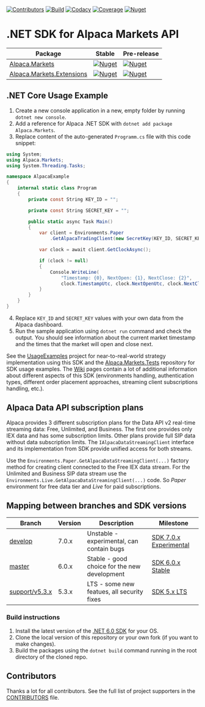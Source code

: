 [![Contributors](https://img.shields.io/github/all-contributors/alpacahq/alpaca-trade-api-csharp?logo=github)](https://github.com/alpacahq/alpaca-trade-api-csharp/blob/develop/CONTRIBUTORS.md)
[![Build](https://github.com/alpacahq/alpaca-trade-api-csharp/workflows/Build%20and%20Release/badge.svg?branch=master)](https://github.com/alpacahq/alpaca-trade-api-csharp/actions)
[![Codacy](https://img.shields.io/codacy/grade/7659cd4379964ef190a1088aa879350a?logo=codacy)](https://www.codacy.com/gh/OlegRa/Alpaca.Markets/dashboard?utm_source=github.com)
[![Coverage](https://app.codacy.com/project/badge/Coverage/7659cd4379964ef190a1088aa879350a)](https://www.codacy.com/gh/OlegRa/Alpaca.Markets/dashboard?utm_source=github.com)
[![Nuget](https://img.shields.io/nuget/dt/Alpaca.Markets?logo=NuGet)](https://www.nuget.org/stats/packages/Alpaca.Markets?groupby=Version)

# .NET SDK for Alpaca Markets API

| Package | Stable | Pre-release |
| ------- | ------ | ----------- |
| [Alpaca.Markets](https://olegra.github.io/Alpaca.Markets/api/Alpaca.Markets.html) | [![Nuget](https://img.shields.io/nuget/v/Alpaca.Markets?logo=NuGet)](https://www.nuget.org/packages/Alpaca.Markets) | [![Nuget](https://img.shields.io/nuget/vpre/Alpaca.Markets?logo=NuGet)](https://www.nuget.org/packages/Alpaca.Markets/absoluteLatest) |
| [Alpaca.Markets.Extensions](https://olegra.github.io/Alpaca.Markets/api/Alpaca.Markets.Extensions.html) | [![Nuget](https://img.shields.io/nuget/v/Alpaca.Markets.Extensions?logo=NuGet)](https://www.nuget.org/packages/Alpaca.Markets.Extensions) | [![Nuget](https://img.shields.io/nuget/vpre/Alpaca.Markets.Extensions?logo=NuGet)](https://www.nuget.org/packages/Alpaca.Markets.Extensions/absoluteLatest) |

## .NET Core Usage Example

1.  Create a new console application in a new, empty folder by running `dotnet new console`.
2.  Add a reference for Alpaca .NET SDK with `dotnet add package Alpaca.Markets`.
3.  Replace content of the auto-generated `Programm.cs` file with this code snippet:
```cs
using System;
using Alpaca.Markets;
using System.Threading.Tasks;

namespace AlpacaExample
{
    internal static class Program
    {
        private const String KEY_ID = "";

        private const String SECRET_KEY = "";

        public static async Task Main()
        {
            var client = Environments.Paper
                .GetAlpacaTradingClient(new SecretKey(KEY_ID, SECRET_KEY));

            var clock = await client.GetClockAsync();

            if (clock != null)
            {
                Console.WriteLine(
                    "Timestamp: {0}, NextOpen: {1}, NextClose: {2}",
                    clock.TimestampUtc, clock.NextOpenUtc, clock.NextCloseUtc);
            }
        }
    }
}
```
4.  Replace `KEY_ID` and `SECRET_KEY` values with your own data from the Alpaca dashboard.
5.  Run the sample application using `dotnet run` command and check the output. You should see information about the current market timestamp and the times that the market will open and close next.

See the [UsageExamples](../../tree/develop/UsageExamples) project for near-to-real-world strategy implementation using this SDK and the [Alpaca.Markets.Tests](https://github.com/OlegRa/Alpaca.Markets.Tests) repository for SDK usage examples. The [Wiki](https://github.com/alpacahq/alpaca-trade-api-csharp/wiki) pages contain a lot of additional information about different aspects of this SDK (environments handling, authentication types, different order placement approaches, streaming client subscriptions handling, etc.).

## Alpaca Data API subscription plans

Alpaca provides 3 different subscription plans for the Data API v2 real-time streaming data: Free, Unlimited, and Business. The first one provides only IEX data and has some subscription limits. Other plans provide full SIP data without data subscription limits. The `IAlpacaDataStreamingClient` interface and its implementation from SDK provide unified access for both streams.

Use the `Environments.Paper.GetAlpacaDataStreamingClient(...)` factory method for creating client connected to the Free IEX data stream. For the Unlimited and Business SIP data stream use the `Environments.Live.GetAlpacaDataStreamingClient(...)` code. So _Paper_ environment for free data tier and _Live_ for paid subscriptions.

## Mapping between branches and SDK versions

| Branch                                       | Version | Description                                  | Milestone                |
| -------------------------------------------- | ------- | -------------------------------------------- |--------------------------|
| [develop](../../tree/develop)                | 7.0.x   | Unstable - experimental, can contain bugs    | [SDK 7.0.x Experimental](https://github.com/alpacahq/alpaca-trade-api-csharp/milestone/17) |
| [master](../../tree/master)                  | 6.0.x   | Stable - good choice for the new development | [SDK 6.0.x Stable](https://github.com/alpacahq/alpaca-trade-api-csharp/milestone/16) |
| [support/v5.3.x](../../tree/support/v5.3.x)  | 5.3.x   | LTS - some new featues, all security fixes   | [SDK 5.x LTS](https://github.com/alpacahq/alpaca-trade-api-csharp/milestone/14) |

### Build instructions

1.  Install the latest version of the [.NET 6.0 SDK](https://dotnet.microsoft.com/download) for your OS.
2.  Clone the local version of this repository or your own fork (if you want to make changes).
3.  Build the packages using the `dotnet build` command running in the root directory of the cloned repo.

## Contributors

Thanks a lot for all contributors. See the full list of project supporters in the [CONTRIBUTORS](https://github.com/alpacahq/alpaca-trade-api-csharp/blob/develop/CONTRIBUTORS.md) file.
